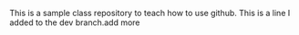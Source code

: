 This is a sample class repository to teach how to use github.
This is a line I added to the dev branch.add more 
